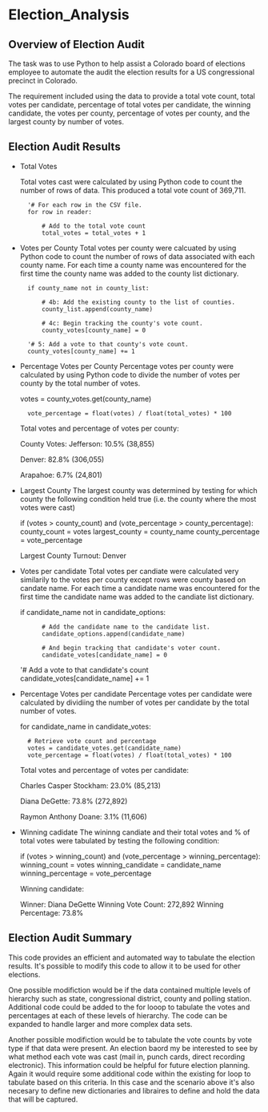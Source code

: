 # Election_Analysis

## Overview of Election Audit

The task was to use Python to help assist a Colorado board of elections employee to automate the audit the election results for a US congressional precinct in Colorado.  

The requirement included using the data to provide a total vote count, total votes per candidate, percentage of total votes per candidate, the winning candidate, the votes per county, percentage of votes per county, and the largest county by number of votes. 

## Election Audit Results

- Total Votes
    
    Total votes cast were calculated by using Python code to count the number of rows of data.   This produced a total vote count of 369,711.

        '# For each row in the CSV file.
        for row in reader:

            # Add to the total vote count
            total_votes = total_votes + 1

- Votes per County
    Total votes per county were calcuated by using Python code to count the number of rows of data associated with each county name.  For each time a county name was encountered for the first time the county name was added to the county list dictionary.
    
        if county_name not in county_list:
            
            # 4b: Add the existing county to the list of counties.
            county_list.append(county_name)

            # 4c: Begin tracking the county's vote count.
            county_votes[county_name] = 0

        '# 5: Add a vote to that county's vote count.
        county_votes[county_name] += 1

- Percentage Votes per County
    Percentage votes per county were calculated by using Python code to divide the number of votes per county by the total number of votes.  
    
    votes = county_votes.get(county_name)
        
        vote_percentage = float(votes) / float(total_votes) * 100

    Total votes and percentage of votes per county:

    County Votes:
    Jefferson: 10.5% (38,855)

    Denver: 82.8% (306,055)

    Arapahoe: 6.7% (24,801)

- Largest County 
    The largest county was determined by testing for which county the following condition held true (i.e. the county where the most votes were cast)

    if (votes > county_count) and (vote_percentage > county_percentage):
             county_count = votes
             largest_county = county_name
             county_percentage = vote_percentage

    Largest County Turnout: Denver

- Votes per candidate
    Total votes per candiate were calculated very similarily to the votes per county except rows were county based on candate name.  For each time a candidate name was encountered for the first time the candidate name was added to the candiate list dictionary. 

    if candidate_name not in candidate_options:

            # Add the candidate name to the candidate list.
            candidate_options.append(candidate_name)

            # And begin tracking that candidate's voter count.
            candidate_votes[candidate_name] = 0

    '# Add a vote to that candidate's count
    candidate_votes[candidate_name] += 1

- Percentage Votes per candidate
    Percentage votes per candidate were calculated by dividiing the number of votes per candidate by the total number of votes. 

    for candidate_name in candidate_votes:

        # Retrieve vote count and percentage
        votes = candidate_votes.get(candidate_name)
        vote_percentage = float(votes) / float(total_votes) * 100

    Total votes and percentage of votes per candidate:

    Charles Casper Stockham: 23.0% (85,213)

    Diana DeGette: 73.8% (272,892)

    Raymon Anthony Doane: 3.1% (11,606)

- Winning cadidate 
    The wininng candiate and their total votes and % of total votes were tabulated by testing the following condition:

    if (votes > winning_count) and (vote_percentage > winning_percentage):
            winning_count = votes
            winning_candidate = candidate_name
            winning_percentage = vote_percentage

    Winning candidate:

    Winner: Diana DeGette
    Winning Vote Count: 272,892
    Winning Percentage: 73.8%

## Election Audit Summary

This code provides an efficient and automated way to tabulate the election results.  It's possible to modify this code to allow it to be used for other elections.  

One possible modifiction would be if the data contained multiple levels of hierarchy such as state, congressional district, county and polling station.  Additional code could be added to the for looop to tabulate the votes and percentages at each of these levels of hierarchy.  The code can be expanded to handle larger and more complex data sets. 

Another possible modifiction would be to tabulate the vote counts by vote type if that data were present.  An election baord my be interested to see by what method each vote was cast (mail in, punch cards, direct recording electronic).  This information could be helpful for future election planning.  Again it would require some additional code within the existing for loop to tabulate based on this criteria.  In this case and the scenario above it's also necesary to define new dictionaries and libraires to define and hold the data that will be captured.  